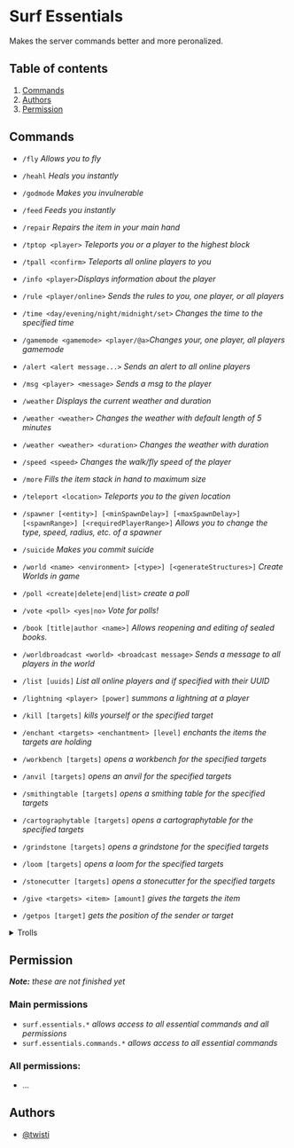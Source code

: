 
  

# Surf Essentials

  

Makes the server commands better and more peronalized.

## Table of contents

  

1. [Commands](#Commands)
2. [Authors](#Authors)
3. [Permission](#Permission)

## Commands

  

- `/fly` _Allows you to fly_

- `/heahl` _Heals you instantly_

- `/godmode` _Makes you invulnerable_

- `/feed` _Feeds you instantly_

- `/repair` _Repairs the item in your main hand_

- `/tptop <player>` _Teleports you or a player to the highest block_

- `/tpall <confirm>` _Teleports all online players to you_

- `/info <player>`_Displays information about the player_

- `/rule <player/online>` _Sends the rules to you, one player, or all players_

- `/time <day/evening/night/midnight/set>` _Changes the time to the specified time_

- `/gamemode <gamemode> <player/@a>`_Changes your, one player, all players gamemode_

- `/alert <alert message...>` _Sends an alert to all online players_

- `/msg <player> <message>` _Sends a msg to the player_

- `/weather` _Displays the current weather and duration_

- `/weather <weather>` _Changes the weather with default length of 5 minutes_

- `/weather <weather> <duration>` _Changes the weather with duration_

- `/speed <speed>` _Changes the walk/fly speed of the player_

- `/more` _Fills the item stack in hand to maximum size_

- `/teleport <location>` _Teleports you to the given location_

- `/spawner [<entity>] [<minSpawnDelay>] [<maxSpawnDelay>] [<spawnRange>] [<requiredPlayerRange>]` _Allows you to change the type, speed, radius, etc. of a spawner_

- `/suicide` _Makes you commit suicide_

- `/world <name> <environment> [<type>] [<generateStructures>]` _Create Worlds in game_

- `/poll <create|delete|end|list>` _create a poll_

- `/vote <poll> <yes|no>` _Vote for polls!_

- `/book [title|author <name>]` _Allows reopening and editing of sealed books._

- `/worldbroadcast <world> <broadcast message>` _Sends a message to all players in the world_

- `/list [uuids]` _List all online players and if specified with their UUID_

- `/lightning <player> [power]` _summons a lightning at a player_

- `/kill [targets]` _kills yourself or the specified target_

- `/enchant <targets> <enchantment> [level]` _enchants the items the targets are holding_

- `/workbench [targets]` _opens a workbench for the specified targets_

- `/anvil [targets]` _opens an anvil for the specified targets_

- `/smithingtable [targets]` _opens a smithing table for the specified targets_

- `/cartographytable [targets]` _opens a cartographytable for the specified targets_

- `/grindstone [targets]` _opens a grindstone for the specified targets_

- `/loom [targets]` _opens a loom for the specified targets_

- `/stonecutter [targets]` _opens a stonecutter for the specified targets_

- `/give <targets> <item> [amount]` _gives the targets the item_

- `/getpos [target]` _gets the position of the sender or target_

<details>
<summary>Trolls</summary>
<br>

- `/troll <boom> <target>` _creates a visual explosion and lets the target fly into the sky_
- `/troll <demo> <target>` _Shows the target the demo-message_
- `/troll <illusioner> <target>` _Summon an illusioner at the target position and add a blindness effect to the target_

</details>

## Permission
***Note:** these are not finished yet*

### Main permissions
- `surf.essentials.*` _allows access to all essential commands and all permissions_
- `surf.essentials.commands.*` _allows access to all essential commands_

### All permissions:
- ...

## Authors

  

- [@twisti](https://git.slne.dev/twisti)

